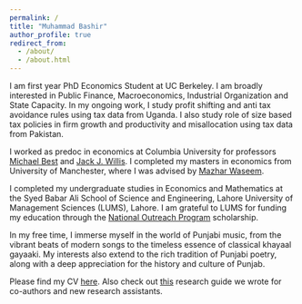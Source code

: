 ```yaml
---
permalink: /
title: "Muhammad Bashir"
author_profile: true
redirect_from: 
  - /about/
  - /about.html
---
```


I am first year PhD Economics Student at UC Berkeley. I am broadly interested in Public Finance, Macroeconomics, Industrial Organization and State Capacity. In my ongoing work, I study profit shifting and anti tax avoidance rules using tax data from Uganda. I also study role of size based tax policies in firm growth and productivity and misallocation using tax data from Pakistan. 

I worked as predoc in economics at Columbia University for professors [Michael Best](https://blogs.cuit.columbia.edu/mcb2270/) and [Jack J. Willis](https://sites.google.com/view/jwillis/). I completed my masters in economics from University of Manchester, where I was advised by [Mazhar Waseem](https://mazharwaseem.com).

I completed my undergraduate studies in Economics and Mathematics at the Syed Babar Ali School of Science and Engineering, Lahore University of Management Sciences (LUMS), Lahore. I am grateful to LUMS for funding my education through the [National Outreach Program](nop.lums.edu.pk) scholarship.

In my free time, I immerse myself in the world of Punjabi music, from the vibrant beats of modern songs to the timeless essence of classical khayaal gayaaki. My interests also extend to the rich tradition of Punjabi poetry, along with a deep appreciation for the history and culture of Punjab.

Please find my CV [here](/files/Bashir_CV.pdf). Also check out [this](https://bashirmohammad.github.io/RAGuide/intro.html) research guide we wrote for co-authors and new research assistants. 
